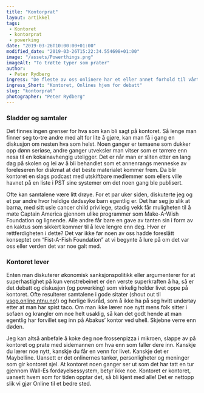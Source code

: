 ```yaml
---
title: "Kontorprat"
layout: artikkel 
tags: 
 - Kontoret
 - kontorprat
 - powerking
date: "2019-03-26T10:00:00+01:00"
modified_date: "2019-03-26T15:22:34.554698+01:00"
image: "/assets/Powerthings.png"
imageAlt: "To trøtte typer som prater"
author:
 - Peter Rydberg
ingress: "De fleste av oss onlinere har et eller annet forhold til vårt kjære kontor på Realfagbygget. Enten man stikker innom for å ta seg en kopp kaffe, lage seg litt toast eller skrike til TV’en med energien til en million stjerner, så finnes det alltid noe gøy å gjøre på vårt kjære oppholdsrom. Én ting som alltid har vært kontorets viktigste interiør, er oss - onlinerne. Dette kan jo selvsagt diskuteres etter at Trikom kjøpte inn toastjern til folket, men det er likevel vi som står for alle de gode samtalene som dukker opp rundt bordet i lunsjpausene. Hvordan vi kan begynne en samtale om Per Sandberg og ende opp med å prate om foreldreløse barn som fortjener det, er dog et mysterium."
ingress_Short: "Kontoret, Onlines hjem for debatt"
slug: "kontorprat"
photographer: "Peter Rydberg"
---
```

### Sladder og samtaler
Det finnes ingen grenser for hva som kan bli sagt på kontoret. Så lenge man finner seg to-tre andre med alt for lite å gjøre, kan man få i gang en diskusjon om nesten hva som helst. Noen ganger er temaene som dukker opp dønn seriøse, andre ganger utveksler man vitser som er tørrere enn nesa til en kokainavhengig uteligger. Det er når man er sliten etter en lang dag på skolen og lei av å bli behandlet som et annenrangs menneske av foreleseren for diskmat at det beste materialet kommer frem. Da blir kontoret en slags podcast med utskiftbare medlemmer som ellers ville havnet på en liste i PST sine systemer om det noen gang ble publisert.

Ofte kan samtalene være litt drøye. For et par uker siden, diskuterte jeg og et par andre hvor heldige dødssyke barn egentlig er. Det har seg jo slik at barna, med sitt usle cancer child privilege, stadig vekk får muligheten til å møte Captain America gjennom ulike programmer som Make-A-Wish Foundation og lignende. Alle andre får bare en gave av tanten sin i form av en kaktus som sikkert kommer til å leve lengre enn deg. Hvor er rettferdigheten i dette? Det var ikke før noen av oss hadde foreslått konseptet om “Fist-A-Fish Foundation” at vi begynte å lure på om det var oss eller verden det var noe galt med.

### Kontoret lever
Enten man diskuterer økonomisk sanksjonspolitikk eller argumenterer for at superhastighet på kun venstrebeinet er den verste superkraften å ha, så er det debatt og diskusjon (og powerking) som virkelig holder livet oppe på kontoret. Ofte resulterer samtalene i gode sitater (shout out til [vsop.online.ntnu.no](https://vsop.online.ntnu.no/)!) og herlige livsråd, som å ikke ha på seg hvitt undertøy etter at man har spist taco. Om man ikke lærer noe nytt mens folk sitter i sofaen og krangler om noe helt usaklig, så kan det godt hende at man egentlig har forvillet seg inn på Abakus’ kontor ved uhell. Skjebne verre enn døden.

Jeg kan altså anbefale å koke deg noe frossenpizza i mikroen, slappe av på kontoret og prate med sidemannen om hva enn som faller dere inn. Kanskje du lærer noe nytt, kanskje du får en venn for livet. Kanskje det er Maybelline. Uansett er det onlinernes tanker, personligheter og meninger som gir kontoret sjel. At kontoret noen ganger ser ut som det har tatt en tur gjennom Wall-Es fordøyelsessystem, betyr ikke noe. Kontoret er kontoret, uansett hvem som for tiden opptar det, så bli kjent med alle! Det er nettopp slik vi gjør Online til et bedre sted.